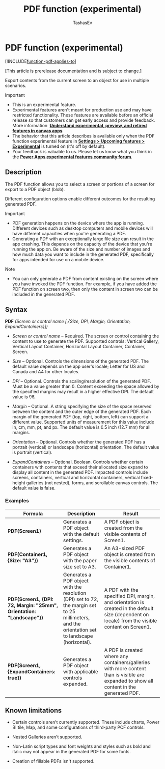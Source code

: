 ﻿---
title: PDF function (experimental)
description: Reference information including syntax and examples for the PDF function.
author: TashasEv
ms.topic: reference
ms.custom: canvas
ms.reviewer: mkaur
ms.date: 3/22/2024
ms.subservice: power-fx
ms.author: tashas
search.audienceType:
  - maker
contributors:
  - TashasEv
  - mduelae
no-loc: ["PDF"]
---

# PDF function (experimental)
[!INCLUDE[function-pdf-applies-to](includes/function-pdf-applies-to.md)]




[This article is prerelease documentation and is subject to change.]

Export contents from the current screen to an object for use in multiple scenarios.

> [!IMPORTANT]
> - This is an experimental feature.
> - Experimental features aren't meant for production use and may have restricted functionality. These features are available before an official release so that customers can get early access and provide feedback. More information: [**Understand experimental, preview, and retired features in canvas apps**](/power-apps/maker/canvas-apps/working-with-experimental-preview)
> - The behavior that this article describes is available only when the PDF function experimental feature in [**Settings &gt; Upcoming features &gt; Experimental**](/power-apps/maker/canvas-apps/working-with-experimental-preview#controlling-which-features-are-enabled) is turned on (it's off by default).
> - Your feedback is valuable to us. Please let us know what you think in the [**Power Apps experimental features community forum**](https://powerusers.microsoft.com/t5/Power-Apps-Experimental-Features/bd-p/PA_ExperimentalFeatures).

## Description

The PDF function allows you to select a screen or portions of a screen for export to a PDF object (blob).

Different configuration options enable different outcomes for the resulting generated PDF.

> [!IMPORTANT]
> - PDF generation happens on the device where the app is running. Different devices such as desktop computers and mobile devices will have different capacities when you're generating a PDF.
> - Generating a PDF with an exceptionally large file size can result in the app crashing. This depends on the capacity of the device that you're running the app on. Be aware of the size and number of images and how much data you want to include in the generated PDF, specifically for apps intended for use on a mobile device.

> [!NOTE]
> - You can only generate a PDF from content existing on the screen where you have invoked the PDF function. For example, if you have added the PDF function on screen two, then only the content in screen two can be included in the generated PDF.

## Syntax

**PDF** _(Screen or control name \[,{Size, DPI, Margin, Orientation, ExpandContainers}\])_

-   *Screen or control name –* Required. The screen or control containing the content to use to generate the PDF. Supported controls: Vertical Gallery, Vertical Layout Container, Horizontal Layout Container, Container, Screen.

-   *Size –* Optional. Controls the dimensions of the generated PDF. The default value depends on the app user's locale; Letter for US and Canada and A4 for other locales.

-   *DPI* – Optional. Controls the scaling/resolution of the generated PDF. Must be a value greater than 0. Content exceeding the space allowed by the specified margins may result in a higher effective DPI. The default value is 96.

-   *Margin –* Optional. A string specifying the size of the space reserved between the content and the outer edge of the generated PDF. Each margin of the generated PDF (top, right, bottom, left) can support a different value. Supported units of measurement for this value include in, cm, mm, pt, and px. The default value is 0.5 inch (12.7 mm) for all margins.

-   *Orientation –* Optional. Controls whether the generated PDF has a portrait (vertical) or landscape (horizontal) orientation. The default value is portrait (vertical).

-   *ExpandContainers –* Optional. Boolean. Controls whether certain containers with contents that exceed their allocated size expand to display all content in the generated PDF. Impacted controls include screens, containers, vertical and horizontal containers, vertical fixed-height galleries (not nested), forms, and scrollable canvas controls. The default value is false.

### Examples

| **Formula**                                                           | **Description**                                                                                                                                  | **Result**                                                                                                                                      |
|-----------------------------------------------------------------------|--------------------------------------------------------------------------------------------------------------------------------------------------|-------------------------------------------------------------------------------------------------------------------------------------------------|
| **PDF(Screen1)**                                                      | Generates a PDF object with the default settings.                                                                                                | A PDF object is created from the visible contents of Screen1.                                                                                   |
| **PDF(Container1, {Size: "A3"})**                                       | Generates a PDF object with the paper size set to A3.                                                                                            | An A3-sized PDF object is created from the visible contents of Container1.                                                                      |
| **PDF(Screen1, {DPI: 72, Margin: "25mm", Orientation: "Landscape"})** | Generates a PDF object with the resolution (DPI) set to 72, the margin set to 25 millimeters, and the orientation set to landscape (horizontal). | A PDF with the specified DPI, margin, and orientation is created in the default size (dependent on locale) from the visible content on Screen1. |
| **PDF(Screen1, {ExpandContainers: true})**                            | Generates a PDF object with applicable controls expanded.                                                                                        | A PDF is created where any containers/galleries with more content than is visible are expanded to show all content in the generated PDF.        |

## Known limitations

- Certain controls aren't currently supported. These include charts, Power BI tile, Map, and some configurations of third-party PCF controls.

- Nested Galleries aren't supported.

- Non-Latin script types and font weights and styles such as bold and italic may not appear in the generated PDF for some fonts.

- Creation of fillable PDFs isn't supported.







































































































































